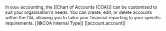 In `Odoo` accounting, the [[Chart of Accounts (COA)]] can be customised to suit your organisation's needs. 
You can create, edit, or delete accounts within the `COA`, allowing you to tailor your financial reporting to your specific requirements.
[[🟣COA Internal Type]]
[[account.account]]